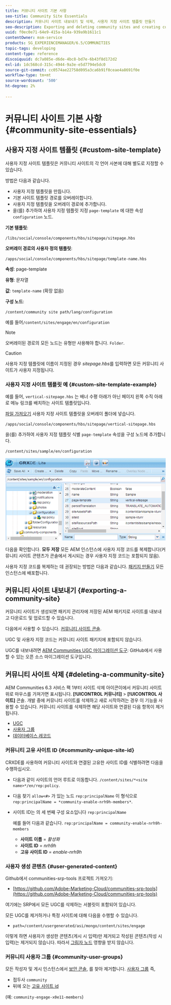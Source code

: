 ```yaml
---
title: 커뮤니티 사이트 기본 사항
seo-title: Community Site Essentials
description: 커뮤니티 사이트 내보내기 및 삭제, 사용자 지정 사이트 템플릿 만들기
seo-description: Exporting and deleting community sites and creating custom site templates
uuid: f0ec0e71-64e9-415a-b14a-939a9b1611c1
contentOwner: msm-service
products: SG_EXPERIENCEMANAGER/6.5/COMMUNITIES
topic-tags: developing
content-type: reference
discoiquuid: dc7a085e-d6de-4bc8-bd7e-6b43f8d172d2
exl-id: 1dc568cd-315c-4944-9a3e-e5d7794e5dc0
source-git-commit: cc0574ae22758d095a3ca6b91f0ceae4a8691f0e
workflow-type: tm+mt
source-wordcount: '500'
ht-degree: 2%

---
```


# 커뮤니티 사이트 기본 사항 {#community-site-essentials}

## 사용자 지정 사이트 템플릿 {#custom-site-template}

사용자 지정 사이트 템플릿은 커뮤니티 사이트의 각 언어 사본에 대해 별도로 지정할 수 있습니다.

방법은 다음과 같습니다.

* 사용자 지정 템플릿을 만듭니다.
* 기본 사이트 템플릿 경로를 오버레이합니다.
* 사용자 지정 템플릿을 오버레이 경로에 추가합니다.
* 을(를) 추가하여 사용자 지정 템플릿 지정 `page-template` 에 대한 속성 `configuration` 노드.

**기본 템플릿**:

`/libs/social/console/components/hbs/sitepage/sitepage.hbs`

**오버레이 경로의 사용자 정의 템플릿**:

`/apps/social/console/components/hbs/sitepage/template-name.hbs`

**속성**: page-template

**유형**: 문자열

**값**: `template-name` (확장 없음)

**구성 노드**:

`/content/community site path/lang/configuration`

예를 들어`/content/sites/engage/en/configuration`

>[!NOTE]
>
>오버레이된 경로의 모든 노드는 유형만 사용해야 합니다. `Folder`.

>[!CAUTION]
>
>사용자 지정 템플릿에 이름이 지정된 경우 *sitepage.hbs*&#x200B;를 입력하면 모든 커뮤니티 사이트가 사용자 지정됩니다.

### 사용자 지정 사이트 템플릿 예 {#custom-site-template-example}

예를 들어, `vertical-sitepage.hbs` 는 배너 수평 아래가 아닌 페이지 왼쪽 수직 아래로 메뉴 링크를 배치하는 사이트 템플릿입니다.

[파일 가져오기](assets/vertical-sitepage.hbs)
사용자 지정 사이트 템플릿을 오버레이 폴더에 넣습니다.

`/apps/social/console/components/hbs/sitepage/vertical-sitepage.hbs`

을(를) 추가하여 사용자 지정 템플릿 식별 `page-template` 속성을 구성 노드에 추가합니다.

`/content/sites/sample/en/configuration`

![crxde-siteconfiguration](assets/crxde-siteconfiguration.png)

다음을 확인합니다. **모두 저장** 모든 AEM 인스턴스에 사용자 지정 코드를 복제합니다(커뮤니티 사이트 콘텐츠가 콘솔에서 게시되는 경우 사용자 지정 코드는 포함되지 않음).

사용자 지정 코드를 복제하는 데 권장되는 방법은 다음과 같습니다. [패키지 만들기](../../help/sites-administering/package-manager.md#creating-a-new-package) 모든 인스턴스에 배포합니다.

## 커뮤니티 사이트 내보내기 {#exporting-a-community-site}

커뮤니티 사이트가 생성되면 패키지 관리자에 저장된 AEM 패키지로 사이트를 내보내고 다운로드 및 업로드할 수 있습니다.

다음에서 사용할 수 있습니다. [커뮤니티 사이트 콘솔](sites-console.md#exporting-the-site).

UGC 및 사용자 지정 코드는 커뮤니티 사이트 패키지에 포함되지 않습니다.

UGC를 내보내려면 [AEM Communities UGC 마이그레이션 도구](https://github.com/Adobe-Marketing-Cloud/communities-ugc-migration): GitHub에서 사용할 수 있는 오픈 소스 마이그레이션 도구입니다.

## 커뮤니티 사이트 삭제 {#deleting-a-community-site}

AEM Communities 6.3 서비스 팩 1부터 사이트 삭제 아이콘이에서 커뮤니티 사이트 위로 마우스를 가져가면 표시됩니다. **[!UICONTROL 커뮤니티]** > **[!UICONTROL 사이트]** 콘솔. 개발 중에 커뮤니티 사이트를 삭제하고 새로 시작하려는 경우 이 기능을 사용할 수 있습니다. 커뮤니티 사이트를 삭제하면 해당 사이트와 연결된 다음 항목이 제거됩니다.

* [UGC](#user-generated-content)
* [사용자 그룹](#community-user-groups)
* [데이터베이스 레코드](#database-records)

### 커뮤니티 고유 사이트 ID {#community-unique-site-id}

CRXDE를 사용하여 커뮤니티 사이트와 연결된 고유한 사이트 ID를 식별하려면 다음을 수행하십시오.

* 다음과 같이 사이트의 언어 루트로 이동합니다. `/content/sites/*<site name>*/en/rep:policy`.

* 다음 찾기 `allow<#>` 가 있는 노드 `rep:principalName` 이 형식으로 `rep:principalName = *community-enable-nrh9h-members*`.

* 사이트 ID는 의 세 번째 구성 요소입니다 `rep:principalName`

   예를 들어 다음과 같습니다. `rep:principalName = community-enable-nrh9h-members`

   * **사이트 이름** = *활성화*
   * **사이트 ID** = *nrh9h*
   * **고유 사이트 ID** = *enable-nrh9h*

### 사용자 생성 콘텐츠 {#user-generated-content}

Github에서 communities-srp-tools 프로젝트 가져오기:

* [https://github.com/Adobe-Marketing-Cloud/communities-srp-tools](https://github.com/Adobe-Marketing-Cloud/communities-srp-tools)

여기에는 SRP에서 모든 UGC를 삭제하는 서블릿이 포함되어 있습니다.

모든 UGC를 제거하거나 특정 사이트에 대해 다음을 수행할 수 있습니다.

* `path=/content/usergenerated/asi/mongo/content/sites/engage`

이렇게 하면 사용자가 생성한 콘텐츠(게시 시 입력)만 제거되고 작성된 콘텐츠(작성 시 입력)는 제거되지 않습니다. 따라서 [그림자 노드](srp.md#shadownodes) 영향을 받지 않습니다.

### 커뮤니티 사용자 그룹 {#community-user-groups}

모든 작성자 및 게시 인스턴스에서 [보안 콘솔](../../help/sites-administering/security.md), 를 찾아 제거합니다. [사용자 그룹](users.md) 즉,

* 접두사 `community`
* 뒤에 오는 [고유 사이트 id](#community-unique-site-id)

(예: `community-engage-x0e11-members`)
